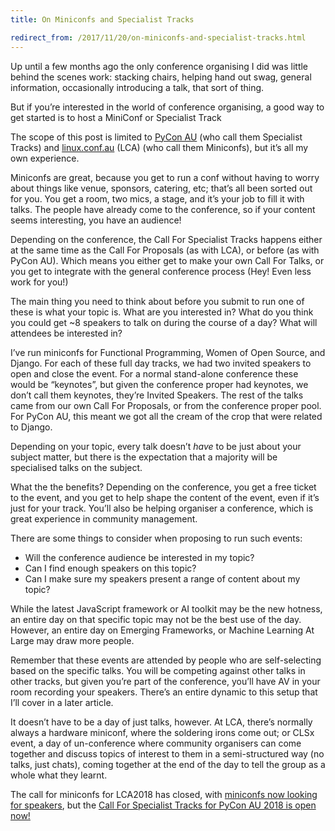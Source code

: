 ```yaml
---
title: On Miniconfs and Specialist Tracks

redirect_from: /2017/11/20/on-miniconfs-and-specialist-tracks.html
---
```


Up until a few months ago the only conference organising I did was little behind the scenes work: stacking chairs, helping hand out swag, general information, occasionally introducing a talk, that sort of thing. 

But if you’re interested in the world of conference organising, a good way to get started is to host a MiniConf or Specialist Track

The scope of this post is limited to [PyCon AU](http://2018.pycon-au.org) (who call them Specialist Tracks) and [linux.conf.au](https://linux.conf.au/) (LCA) (who call them Miniconfs), but it’s all my own experience. 

Miniconfs are great, because you get to run a conf without having to worry about things like venue, sponsors, catering, etc; that’s all been sorted out for you. You get a room, two mics, a stage, and it’s your job to fill it with talks. The people have already come to the conference, so if your content seems interesting, you have an audience!

Depending on the conference, the Call For Specialist Tracks happens either at the same time as the Call For Proposals (as with LCA), or before (as with PyCon AU). Which means you either get to make your own Call For Talks, or you get to integrate with the general conference process (Hey! Even less work for you!)

The main thing you need to think about before you submit to run one of these is what your topic is. What are you interested in? What do you think you could get ~8 speakers to talk on during the course of a day? What will attendees be interested in?

I’ve run miniconfs for Functional Programming, Women of Open Source, and Django. For each of these full day tracks, we had two invited speakers to open and close the event. For a normal stand-alone conference these would be “keynotes”, but given the conference proper had keynotes, we don’t call them keynotes, they’re Invited Speakers. The rest of the talks came from our own Call For Proposals, or from the conference proper pool. For PyCon AU, this meant we got all the cream of the crop that were related to Django. 

Depending on your topic, every talk doesn’t *have* to be just about your subject matter, but there is the expectation that a majority will be specialised talks on the subject. 

What the the benefits? Depending on the conference, you get a free ticket to the event, and you get to help shape the content of the event, even if it’s just for your track. You’ll also be helping organiser a conference, which is great experience in community management. 

There are some things to consider when proposing to run such events: 
 * Will the conference audience be interested in my topic?
 * Can I find enough speakers on this topic?
 * Can I make sure my speakers present a range of content about my topic?

While the latest JavaScript framework or AI toolkit may be the new hotness, an entire day on that specific topic may not be the best use of the day. However, an entire day on Emerging Frameworks, or Machine Learning At Large may draw more people. 

Remember that these events are attended by people who are self-selecting based on the specific talks. You will be competing against other talks in other tracks, but given you’re part of the conference, you’ll have AV in your room recording your speakers. There’s an entire dynamic to this setup that I’ll cover in a later article. 

It doesn’t have to be a day of just talks, however. At LCA, there’s normally always a hardware miniconf, where the soldering irons come out; or CLSx event, a day of un-conference where community organisers can come together and discuss topics of interest to them in a semi-structured way (no talks, just chats), coming together at the end of the day to tell the group as a whole what they learnt. 

The call for miniconfs for LCA2018 has closed, with [miniconfs now looking for speakers](https://linux.conf.au/programme/miniconfs/), but the [Call For Specialist Tracks for PyCon AU 2018 is open now!](http://2018.pycon-au.org/news/cfst-open/)


